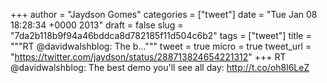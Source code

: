 
+++
author = "Jaydson Gomes"
categories = ["tweet"]
date = "Tue Jan 08 18:28:34 +0000 2013"
draft = false
slug = "7da2b118b9f94a46bddca8d782185f11d504c6b2"
tags = ["tweet"]
title = """RT @davidwalshblog: The b..."""
tweet = true
micro = true
tweet_url = "https://twitter.com/jaydson/status/288713824654221312"
+++
RT @davidwalshblog: The best demo you'll see all day:  http://t.co/oh8l6LeZ
